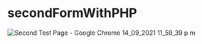 # secondFormWithPHP

![Second Test Page - Google Chrome 14_09_2021 11_59_39 p  m](https://user-images.githubusercontent.com/84784862/133363619-387ee284-a3fa-44de-aad3-f8e41e0da65c.png)

